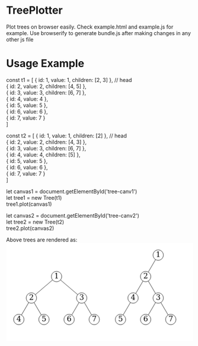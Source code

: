 # TreePlotter
Plot trees on browser easily. Check example.html and example.js for example.
Use browserify to generate bundle.js after making changes in any other js file

# Usage Example

const t1 = [
  { id: 1, value: 1, children: [2, 3] }, // head  
  { id: 2, value: 2, children: [4, 5] },  
  { id: 3, value: 3, children: [6, 7] },  
  { id: 4, value: 4 },  
  { id: 5, value: 5 },  
  { id: 6, value: 6 },  
  { id: 7, value: 7 }  
]

const t2 = [
  { id: 1, value: 1, children: [2] }, // head  
  { id: 2, value: 2, children: [4, 3] },  
  { id: 3, value: 3, children: [6, 7] },  
  { id: 4, value: 4, children: [5] },  
  { id: 5, value: 5 },  
  { id: 6, value: 6 },  
  { id: 7, value: 7 }  
]

let canvas1 = document.getElementById('tree-canv1')  
let tree1 = new Tree(t1)  
tree1.plot(canvas1)  

let canvas2 = document.getElementById('tree-canv2')  
let tree2 = new Tree(t2)  
tree2.plot(canvas2)  

Above trees are rendered as:  
![alt Image](https://github.com/mdaamir151/TreePlotter/blob/main/image.png?raw=true)

